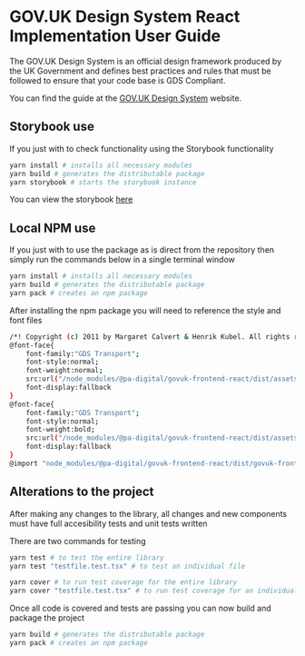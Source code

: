 # GOV.UK Design System React Implementation User Guide

The GOV.UK Design System is an official design framework produced by the UK Government and defines best practices and rules that must be followed to ensure that your code base is GDS Compliant.

You can find the guide at the <a href="https://design-system.service.gov.uk/" target="_blank" rel="noreferrer">GOV.UK Design System</a> website.

## Storybook use

If you just with to check functionality using the Storybook functionality

```bash
yarn install # installs all necessary modules
yarn build # generates the distributable package
yarn storybook # starts the storybook instance
```

You can view the storybook <a href="https://pa-digital.github.io/govuk-frontend-react/?path=/story/introduction--page" target="_blank" rel="noopener">here</a>

## Local NPM use

If you just with to use the package as is direct from the repository then simply run the commands below in a single terminal window

```bash
yarn install # installs all necessary modules
yarn build # generates the distributable package
yarn pack # creates an npm package
```

After installing the npm package you will need to reference the style and font files

```bash
/*! Copyright (c) 2011 by Margaret Calvert & Henrik Kubel. All rights reserved. The font has been customised for exclusive use on gov.uk. This cut is not commercially available. */
@font-face{
	font-family:"GDS Transport";
	font-style:normal;
	font-weight:normal;
	src:url("/node_modules/@pa-digital/govuk-frontend-react/dist/assets/fonts/light-94a07e06a1-v2.woff2") format("woff2"), url("/node_modules/@pa-digital/govuk-frontend-react/dist/assets/fonts/light-f591b13f7d-v2.woff") format("woff");
	font-display:fallback
}
@font-face{
	font-family:"GDS Transport";
	font-style:normal;
	font-weight:bold;
	src:url("/node_modules/@pa-digital/govuk-frontend-react/dist/assets/fonts/bold-b542beb274-v2.woff2") format("woff2"),url("/node_modules/@pa-digital/govuk-frontend-react/dist/assets/fonts/bold-affa96571d-v2.woff") format("woff");
	font-display:fallback
}
@import "node_modules/@pa-digital/govuk-frontend-react/dist/govuk-frontend-react.css";
```

## Alterations to the project

After making any changes to the library, all changes and new components must have full accesibility tests and unit tests written

There are two commands for testing

```bash
yarn test # to test the entire library
yarn test "testfile.test.tsx" # to test an individual file
```

```bash
yarn cover # to run test coverage for the entire library
yarn cover "testfile.test.tsx" # to run test coverage for an individual file
```

Once all code is covered and tests are passing you can now build and package the project

```bash
yarn build # generates the distributable package
yarn pack # creates an npm package
```
